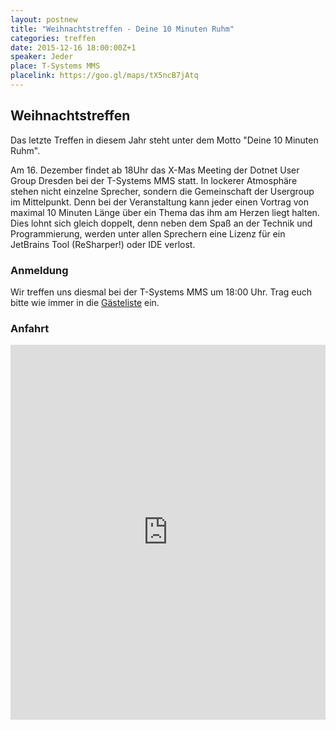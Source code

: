 ```yaml
---
layout: postnew
title: "Weihnachtstreffen - Deine 10 Minuten Ruhm"
categories: treffen
date: 2015-12-16 18:00:00Z+1
speaker: Jeder
place: T-Systems MMS
placelink: https://goo.gl/maps/tX5ncB7jAtq
---
```

## Weihnachtstreffen

Das letzte Treffen in diesem Jahr steht unter dem Motto "Deine 10 Minuten Ruhm".

Am 16. Dezember findet ab 18Uhr das X-Mas Meeting der Dotnet User Group Dresden bei der T-Systems MMS statt. 
In lockerer Atmosphäre stehen nicht einzelne Sprecher, sondern die Gemeinschaft der Usergroup im Mittelpunkt.
Denn bei der Veranstaltung kann jeder einen Vortrag von maximal 10 Minuten Länge über ein Thema das ihm am Herzen liegt halten. 
Dies lohnt sich gleich doppelt, denn neben dem Spaß an der Technik und Programmierung, werden unter allen Sprechern 
eine Lizenz für ein JetBrains Tool (ReSharper!) oder IDE verlost.

### Anmeldung
Wir treffen uns diesmal bei der T-Systems MMS um 18:00 Uhr. Trag euch bitte wie immer in die [Gästeliste](https://www.xing.com/events/weihnachtstreffen-10-minuten-ruhm-1628436) ein.


### Anfahrt
<iframe src="https://www.google.com/maps/embed?pb=!1m18!1m12!1m3!1d10027.597139383099!2d13.731232476404012!3d51.073409219258174!2m3!1f0!2f0!3f0!3m2!1i1024!2i768!4f13.1!3m3!1m2!1s0x4709cf009b4093af%3A0x79ed448bebc44b75!2sT-Systems+Multimedia+Solutions+GmbH!5e0!3m2!1sde!2sde!4v1426013890858" width="100%" height="600" frameborder="0" style="border:0"></iframe>
